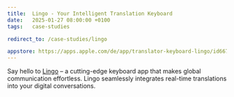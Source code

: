 ```yaml
---
title:  Lingo - Your Intelligent Translation Keyboard
date:   2025-01-27 08:00:00 +0100
tags:   case-studies

redirect_to: /case-studies/lingo

appstore: https://apps.apple.com/de/app/translator-keyboard-lingo/id6670622037?l=en-GB
---
```


Say hello to [Lingo]({{page.appstore}}) – a cutting-edge keyboard app that makes global communication effortless. Lingo seamlessly integrates real-time translations into your digital conversations.